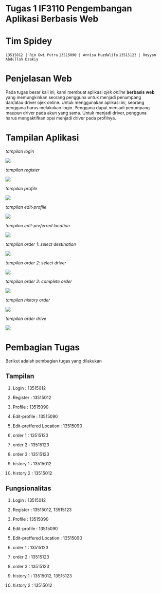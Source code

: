 # **Tugas 1 IF3110 Pengembangan Aplikasi Berbasis Web**

# Tim Spidey

`13515012 | Rio Dwi Putra`
`13515090 | Annisa Muzdalifa`
`13515123 | Royyan Abdullah Dzakiy`

# Penjelasan Web

Pada tugas besar kali ini, kami membuat aplikasi *ojek online* **berbasis web** yang memungkinkan seorang pengguna untuk menjadi penumpang dan/atau driver ojek online. Untuk menggunakan aplikasi ini, seorang pengguna harus melakukan login. Pengguna dapat menjadi penumpang maupun driver pada akun yang sama. Untuk menjadi driver, pengguna harus mengaktifkan opsi menjadi driver pada profilnya.

# Tampilan Aplikasi

*tampilan login*

![](mocks/spidey_login.PNG)

*tampilan register*

![](mocks/spidey_register.PNG)

*tampilan profile*

![](mocks/spidey_profile.PNG)

*tampilan edit-profile*

![](mocks/spidey_edit-profile.PNG)

*tampilan edit-preferred location*

![](mocks/spidey_edit-prefloc.PNG)

*tampilan order 1: select destination*

![](mocks/spidey_order1.PNG)

*tampilan order 2: select driver*

![](mocks/spidey_order2.PNG)

*tampilan order 3: complete order*

![](mocks/spidey_order3.PNG)

*tampilan history order*

![](mocks/spidey_history1.PNG)

*tampilan order drive*

![](mocks/spidey_history2.PNG)

# Pembagian Tugas

Berikut adalah pembagian tugas yang dilakukan

## Tampilan


1. Login : 13515012

2. Register : 13515012

3. Profile : 13515090

4. Edit-profile : 13515090

5. Edit-preffered Location : 13515090

6. order 1 : 13515123

7. order 2 : 13515123

8. order 3 : 13515123

9. history 1 : 13515012

10. history 2 : 13515012


## Fungsionalitas


1. Login : 13515012

2. Register : 13515012, 13515123

3. Profile : 13515090

4. Edit-profile : 13515090

5. Edit-preffered Location : 13515090

6. order 1 : 13515123

7. order 2 : 13515123

8. order 3 : 13515123

9. history 1 : 13515012, 13515123

10. history 2 : 13515012


